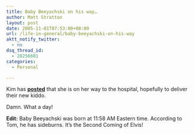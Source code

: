 ```yaml
---
title: Baby Beeyachski on his way…
author: Matt Stratton
layout: post
date: 2005-11-01T07:53:00+00:00
url: /life-in-general/baby-beeyachski-on-his-way
aktt_notify_twitter:
  - no
dsq_thread_id:
  - 28256601
categories:
  - Personal

---
```

Kim has **[posted][1]** that she is on her way to the hospital, hopefully to deliver their new kiddo.

Damn. What a day!

**Edit:** Baby Beeyachski was born at 11:58 AM Eastern time. According to Tom, he has sideburns. It&#8217;s the Second Coming of Elvis!

 [1]: https://www.livejournal.com/users/swingdoc/125057.html